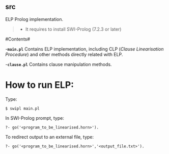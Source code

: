 ## src ##

ELP Prolog implementation.

> - It requires to install SWI-Prolog (7.2.3 or later)

#Contents#

-**`main.pl`** Contains ELP implementation, including CLP (*Clause Linearisation Procedure*) and other methods directly related with ELP.

-**`clause.pl`** Contains clause manipulation methods.

# How to run ELP: #

Type:

`$ swipl main.pl`

In SWI-Prolog prompt, type:

`?- go('<program_to_be_linearised.horn>').`

To redirect output to an external file, type:

`?- go('<program_to_be_linearised.horn>','<output_file.txt>').`

